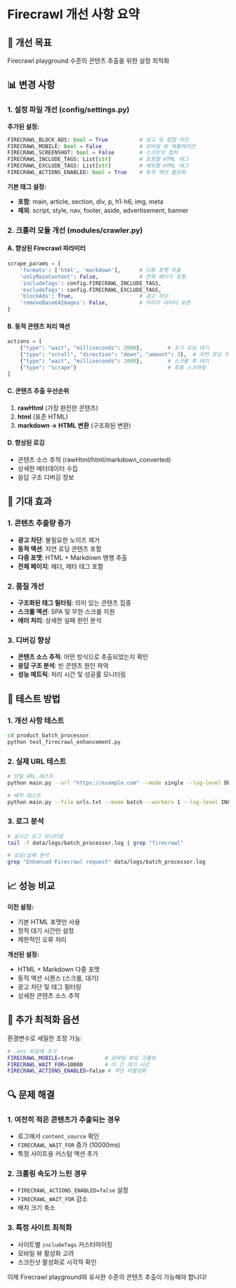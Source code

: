 # Firecrawl 개선 사항 요약

## 🎯 개선 목표
Firecrawl playground 수준의 콘텐츠 추출을 위한 설정 최적화

## 📊 변경 사항

### 1. 설정 파일 개선 (config/settings.py)

**추가된 설정:**
```python
FIRECRAWL_BLOCK_ADS: bool = True          # 광고 및 팝업 차단
FIRECRAWL_MOBILE: bool = False            # 모바일 뷰 에뮬레이션
FIRECRAWL_SCREENSHOT: bool = False        # 스크린샷 캡처
FIRECRAWL_INCLUDE_TAGS: List[str]         # 포함할 HTML 태그
FIRECRAWL_EXCLUDE_TAGS: List[str]         # 제외할 HTML 태그  
FIRECRAWL_ACTIONS_ENABLED: bool = True    # 동적 액션 활성화
```

**기본 태그 설정:**
- **포함**: main, article, section, div, p, h1-h6, img, meta
- **제외**: script, style, nav, footer, aside, advertisement, banner

### 2. 크롤러 모듈 개선 (modules/crawler.py)

#### A. 향상된 Firecrawl 파라미터
```python
scrape_params = {
    'formats': ['html', 'markdown'],      # 다중 포맷 추출
    'onlyMainContent': False,             # 전체 페이지 포함
    'includeTags': config.FIRECRAWL_INCLUDE_TAGS,
    'excludeTags': config.FIRECRAWL_EXCLUDE_TAGS,
    'blockAds': True,                     # 광고 차단
    'removeBase64Images': False,          # 이미지 데이터 보존
}
```

#### B. 동적 콘텐츠 처리 액션
```python
actions = [
    {"type": "wait", "milliseconds": 2000},        # 초기 로딩 대기
    {"type": "scroll", "direction": "down", "amount": 3},  # 지연 로딩 트리거
    {"type": "wait", "milliseconds": 1000},        # 스크롤 후 대기
    {"type": "scrape"}                             # 최종 스크래핑
]
```

#### C. 콘텐츠 추출 우선순위
1. **rawHtml** (가장 완전한 콘텐츠)
2. **html** (표준 HTML)
3. **markdown → HTML 변환** (구조화된 변환)

#### D. 향상된 로깅
- 콘텐츠 소스 추적 (rawHtml/html/markdown_converted)
- 상세한 메타데이터 수집
- 응답 구조 디버깅 정보

## 🚀 기대 효과

### 1. 콘텐츠 추출량 증가
- **광고 차단**: 불필요한 노이즈 제거
- **동적 액션**: 지연 로딩 콘텐츠 포함
- **다중 포맷**: HTML + Markdown 병행 추출
- **전체 페이지**: 헤더, 메타 태그 포함

### 2. 품질 개선
- **구조화된 태그 필터링**: 의미 있는 콘텐츠 집중
- **스크롤 액션**: SPA 및 무한 스크롤 지원
- **에러 처리**: 상세한 실패 원인 분석

### 3. 디버깅 향상
- **콘텐츠 소스 추적**: 어떤 방식으로 추출되었는지 확인
- **응답 구조 분석**: 빈 콘텐츠 원인 파악
- **성능 메트릭**: 처리 시간 및 성공률 모니터링

## 🧪 테스트 방법

### 1. 개선 사항 테스트
```bash
cd product_batch_processor
python test_firecrawl_enhancement.py
```

### 2. 실제 URL 테스트
```bash
# 단일 URL 테스트
python main.py --url "https://example.com" --mode single --log-level DEBUG

# 배치 테스트
python main.py --file urls.txt --mode batch --workers 1 --log-level INFO
```

### 3. 로그 분석
```bash
# 실시간 로그 모니터링
tail -f data/logs/batch_processor.log | grep "firecrawl"

# 성공/실패 분석
grep "Enhanced Firecrawl request" data/logs/batch_processor.log
```

## 📈 성능 비교

**이전 설정:**
- 기본 HTML 포맷만 사용
- 정적 대기 시간만 설정
- 제한적인 오류 처리

**개선된 설정:**
- HTML + Markdown 다중 포맷
- 동적 액션 시퀀스 (스크롤, 대기)
- 광고 차단 및 태그 필터링
- 상세한 콘텐츠 소스 추적

## 🔧 추가 최적화 옵션

환경변수로 세밀한 조정 가능:
```bash
# .env 파일에 추가
FIRECRAWL_MOBILE=true          # 모바일 뷰로 크롤링
FIRECRAWL_WAIT_FOR=10000       # 더 긴 대기 시간
FIRECRAWL_ACTIONS_ENABLED=false # 액션 비활성화
```

## 🔍 문제 해결

### 1. 여전히 적은 콘텐츠가 추출되는 경우
- 로그에서 `content_source` 확인
- `FIRECRAWL_WAIT_FOR` 증가 (10000ms)
- 특정 사이트용 커스텀 액션 추가

### 2. 크롤링 속도가 느린 경우
- `FIRECRAWL_ACTIONS_ENABLED=false` 설정
- `FIRECRAWL_WAIT_FOR` 감소
- 배치 크기 축소

### 3. 특정 사이트 최적화
- 사이트별 `includeTags` 커스터마이징
- 모바일 뷰 활성화 고려
- 스크린샷 활성화로 시각적 확인

이제 Firecrawl playground와 유사한 수준의 콘텐츠 추출이 가능해야 합니다!